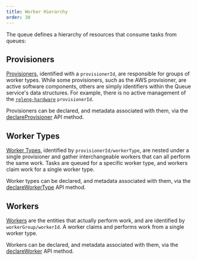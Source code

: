 ```yaml
---
title: Worker Hierarchy
order: 30
---
```


The queue defines a hierarchy of resources that consume tasks from queues:

## Provisioners

[Provisioners](/docs/manual/task-execution/provisioning), identified with a
`provisionerId`, are responsible for groups of worker types. While some
provisioners, such as the AWS provisioner, are active software components,
others are simply identifiers within the Queue service's data structures.  For
example, there is no active management of the
[`releng-hardware`](https://tools.taskcluster.net/provisioners/releng-hardware)
`provisionerId`.

Provisioners can be declared, and metadata associated with them, via the
[declareProvisioner](/docs/reference/platform/taskcluster-queue/references/api#declareProvisioner)
API method.

## Worker Types

[Worker Types](/docs/manual/tasks/workertypes), identified by
`provisionerId/workerType`, are nested under a single provisioner and gather
interchangeable workers that can all perform the same work. Tasks are queued
for a specific worker type, and workers claim work for a single worker type.

Worker types can be declared, and metadata associated with them, via the
[declareWorkerType](/docs/reference/platform/taskcluster-queue/references/api#declareWorkerType)
API method.

## Workers

[Workers](/docs/manual/task-execution/workers) are the entities that actually
perform work, and are identified by `workerGroup/workerId`. A worker claims and
performs work from a single worker type.

Workers can be declared, and metadata associated with them, via the
[declareWorker](/docs/reference/platform/taskcluster-queue/references/api#declareWorker)
API method.
